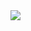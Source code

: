 
  <a href="https://github.com/AntonyJudeShaman">
    <img src="https://komarev.com/ghpvc/?username=cb-antony&color=blue&style=flat)" />
  </a>
